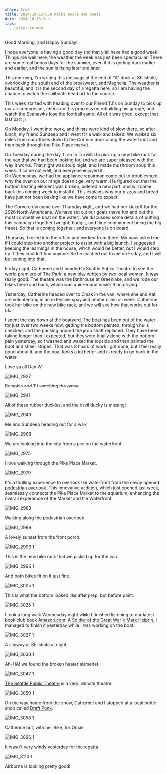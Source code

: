 ```yaml
---
share: true
title: 2024-10-13-Sun Walks books and boats
date: 2024-10-13-Sun
tags:
  - letter-to-mom
---
```


Good Morning, and Happy Sunday!

I hope everyone is having a good day and that y'all have had a good week.  Things are well here; the weather the week has just been spectacular. There are some real bonus days for the summer, even if it is getting dark earlier and earlier, and the sun is rising later and later.

This morning, I'm writing this message at the end of "A" dock at Shilshole, overlooking the south end of the breakwater, and Magnolia. The weather is beautiful, and it is the second day of a regatta here, so I am having the chance to watch the sailboats head out to the course.   

This week started with heading over to our Friend TJ's on Sunday to pick up our air compressor, check out his progress on rebuilding his garage, and watch the Seahawks lose the football game.  All of it was good, except that last part ;) 

On Monday, I went into work, and things were kind of slow there, so after lunch, my friend Sundeep and I went for a walk and talked. We walked six miles from our offices down to the Collman dock along the waterfront and then back through the Pike Place market. 

On Tuesday during the day, I ran to Tukwilla to pick up a new bike rack for the van that we had been looking for, and we are super pleased with the way it works.  That night was soup night, and I made mushroom soup this week. It came out well, and everyone enjoyed it.    
On Wednesday, we had the appliance repairman come out to troubleshoot why the oven on our range doesn't get very warm. He figured out that the bottom heating element was broken, ordered a new part, and will come back this coming week to install it. This explains why our pizzas and bread have just not been baking like we have come to expect.

The Corvo crew came over Thursday night, and we had our kickoff for the 2026 North Americans.   We have set out our goals (have fun and put the most competitive boat on the water).   We discussed some details of putting this campaign together (weight, budget, and time commitment being the big three).  So that is coming together, and everyone is on board.

Thursday, I rolled into the office and worked from there.   My boss asked me if I could step into another project to assist with a big launch. I suggested keeping the learnings in the house, which would be better, but I would step up if they couldn't find anyone.  So he reached out to me on Friday, and I will be leaning into that.  

Friday night, Catherine and I headed to Seattle Public Theatre to see the world premiere of [The Park](https://www.seattlepublictheater.org/thepark), a new play written by two local women. It was really good. The theatre was the Bathhouse at Greenlake, and we rode our bikes there and back, which was quicker and easier than driving.  

Yesterday, Catherine headed over to Omak in the van, where she and Kat are volunteering in an extensive spay and neuter clinic all week.   Catherine took her bike on the new bike rack, and we will see how that works out for us.

I spent the day down at the boatyard.  The boat has been out of the water for just over two weeks now, getting the bottom painted, through hulls checked, and the packing around the prop shaft replaced.   They have been taking longer than I expected, but they were finally done with the bottom pain yesterday, so I washed and waxed the topside and then painted the boot and sheer stripes.  That was 8 hours of work I got done, but I feel really good about it, and the boat looks a lot better and is ready to go back in the water.

Love ya all
Dan W



![IMG_2927](../attachments/IMG_2927.png)

Pumpkin and TJ watching the game.

![IMG_2941](../attachments/IMG_2941.png)

All of these rubber duckies, and the devil ducky is missing!   

![IMG_2943](../attachments/IMG_2943.png)

Me and Sundeep heading out for a walk

![IMG_2968](../attachments/IMG_2968.png)

We are looking into the city from a pier on the waterfront.

![IMG_2975](../attachments/IMG_2975.png)

I love walking through the Pike Place Market.   

![IMG_2979](../attachments/IMG_2979.png)

It's a thrilling experience to overlook the waterfront from the newly opened [pedestrian overlook](https://waterfrontseattle.org/waterfront-projects/overlook-walk). This innovative addition, which just opened last week, seamlessly connects the Pike Place Market to the aquarium, enhancing the overall experience of the Market and the Waterfront.

![IMG_2983](../attachments/IMG_2983.png)

Walking along the pedestrian overlook

![IMG_2989](../attachments/IMG_2989.png)

A lovely sunset from the front porch.

![IMG_2993 1](../attachments/IMG_2993%201.png)

This is the new bike rack that we picked up for the van.

![IMG_2996 1](../attachments/IMG_2996%201.png)

And both bikes fit on it just fine.

![IMG_3005 1](../attachments/IMG_3005%201.png)

This is what the bottom looked like after prep, but before paint.

![IMG_3025 1](../attachments/IMG_3025%201.png)

I took a long walk Wednesday night while I finished listening to our latest book club book [Amazon.com: A Soldier of the Great War ): Mark Helprin,](https://www.amazon.com/A-Soldier-of-Great-War-audiobook/dp/B000Z7FGWK) I managed to finish it yesterday while I was working on the boat.

![IMG_3027 1](../attachments/IMG_3027%201.png)

A slipway at Shilshole at night.

![IMG_3030 1](../attachments/IMG_3030%201.png)

Ah-HA!  we found the broken heater elemenet.


![IMG_3047 1](../attachments/IMG_3047%201.png)

[The Seattle Public Theatre](https://www.seattlepublictheater.org) is a very intimate theatre.  

![IMG_3050 1](../attachments/IMG_3050%201.png)

On the way home from the show, Catherine and I stopped at a local bottle shop called [Draft Punk](https://daftpunk.com).

![IMG_3058 1](../attachments/IMG_3058%201.png)

Catherine out, with her Bike, for Omak.

![IMG_3066 1](../attachments/IMG_3066%201.png)

It wasn't very windy yesterday for the regatta.

![IMG_3110 1](../attachments/IMG_3110%201.png)

Airborne is looking pretty good!

